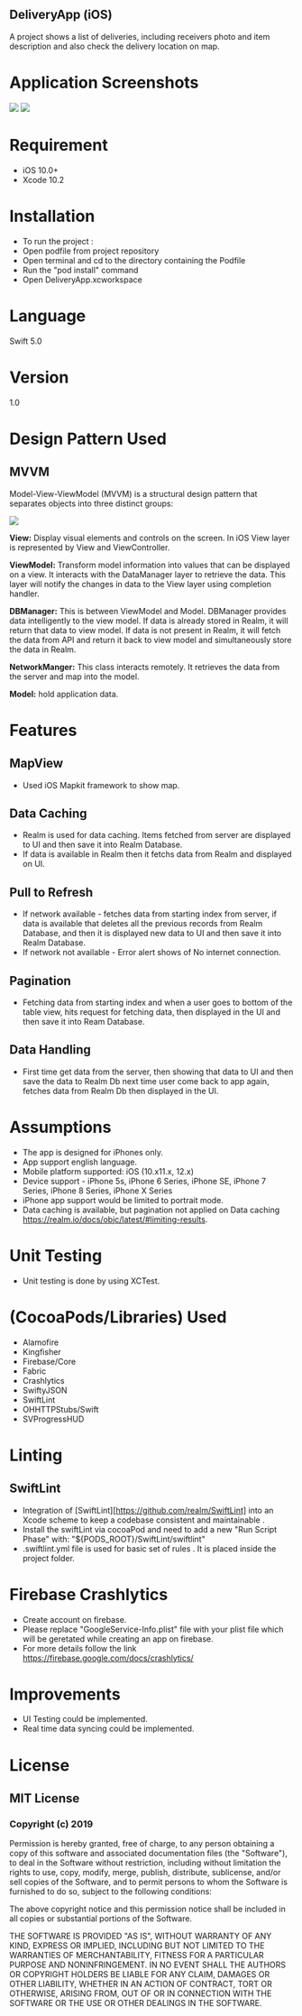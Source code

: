 ## DeliveryApp (iOS)
A project shows a list of deliveries, including receivers photo and item description and also check the delivery location on map.

# Application Screenshots
![](Screenshots/first.png)
![](Screenshots/second.png)

# Requirement
- iOS 10.0+
- Xcode 10.2

# Installation
- To run the project :
- Open podfile from project repository 
- Open terminal and cd to the directory containing the Podfile
- Run the "pod install" command
- Open DeliveryApp.xcworkspace 

# Language 
Swift 5.0

# Version
1.0 

# Design Pattern Used
## MVVM
Model-View-ViewModel (MVVM) is a structural design pattern that separates objects into three distinct groups:

![](Screenshots/architecture.png)

__View:__ Display visual elements and controls on the screen. In iOS View layer is represented by View and ViewController.

__ViewModel:__ Transform model information into values that can be displayed on a view. It interacts with the DataManager layer to retrieve the data. This layer will notify the changes in data to the View layer using completion handler.

__DBManager:__ This is between ViewModel and Model. DBManager provides data intelligently to the view model. If data is already stored in Realm, it will return that data to view model. If data is not present in Realm, it will fetch the data from API and return it back to view model and simultaneously store the data in Realm.

__NetworkManger:__ This class interacts remotely. It retrieves the data from the server and map into the model.

__Model:__ hold application data. 

# Features
## MapView
- Used iOS Mapkit framework to show map.

## Data Caching
- Realm is used for data caching. Items fetched from server are displayed to UI and  then save it into Realm Database.
- If data is available in Realm then it fetchs data from Realm and displayed on UI.

## Pull to Refresh
- If network available - fetches data from starting index from server, if data is available  that deletes all the previous records from Realm Database, and  then it is displayed new data to UI and  then save it into Realm Database.
- If network not available - Error alert shows of No internet connection.

## Pagination
- Fetching data from starting index and when a user goes to bottom of the table view, hits request for fetching data, then displayed in the UI and then save it into Ream Database.

## Data Handling
- First time get data from the server, then showing that data to UI and then save the data to Realm Db next time user come back to app again, fetches data from Realm Db then displayed in the UI.

# Assumptions        
-   The app is designed for iPhones only.        
-   App support english language.
-   Mobile platform supported: iOS (10.x11.x, 12.x)        
-   Device support - iPhone 5s, iPhone 6 Series, iPhone SE, iPhone 7 Series, iPhone 8 Series, iPhone X Series    
-   iPhone app support would be limited to portrait mode.
-   Data caching is available, but pagination not applied on Data caching https://realm.io/docs/objc/latest/#limiting-results.

# Unit Testing
- Unit testing is done by using XCTest.

# (CocoaPods/Libraries) Used     
- Alamofire
- Kingfisher
- Firebase/Core
- Fabric
- Crashlytics
- SwiftyJSON
- SwiftLint
- OHHTTPStubs/Swift
- SVProgressHUD

# Linting
## SwiftLint
- Integration of   [SwiftLint][https://github.com/realm/SwiftLint] into an Xcode scheme to keep a codebase consistent and maintainable .
- Install the swiftLint via cocoaPod and need to add a new "Run Script Phase" with:
"${PODS_ROOT}/SwiftLint/swiftlint"
- .swiftlint.yml file is used for basic set of rules . It is placed inside the project folder.

# Firebase Crashlytics
- Create account on firebase.
- Please replace "GoogleService-Info.plist" file with your plist file which will be geretated while creating an app on firebase.
- For more details follow the link https://firebase.google.com/docs/crashlytics/

# Improvements
-  UI Testing could be implemented.
-  Real time data syncing could be implemented.

# License
## MIT License

### Copyright (c) 2019 

Permission is hereby granted, free of charge, to any person obtaining a copy
of this software and associated documentation files (the "Software"), to deal
in the Software without restriction, including without limitation the rights
to use, copy, modify, merge, publish, distribute, sublicense, and/or sell
copies of the Software, and to permit persons to whom the Software is
furnished to do so, subject to the following conditions:

The above copyright notice and this permission notice shall be included in all
copies or substantial portions of the Software.

THE SOFTWARE IS PROVIDED "AS IS", WITHOUT WARRANTY OF ANY KIND, EXPRESS OR
IMPLIED, INCLUDING BUT NOT LIMITED TO THE WARRANTIES OF MERCHANTABILITY,
FITNESS FOR A PARTICULAR PURPOSE AND NONINFRINGEMENT. IN NO EVENT SHALL THE
AUTHORS OR COPYRIGHT HOLDERS BE LIABLE FOR ANY CLAIM, DAMAGES OR OTHER
LIABILITY, WHETHER IN AN ACTION OF CONTRACT, TORT OR OTHERWISE, ARISING FROM,
OUT OF OR IN CONNECTION WITH THE SOFTWARE OR THE USE OR OTHER DEALINGS IN THE
SOFTWARE.
